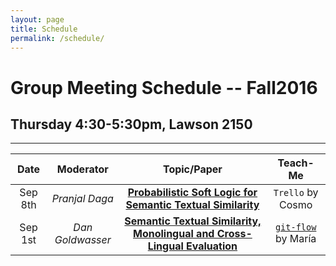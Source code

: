 ```yaml
---
layout: page
title: Schedule
permalink: /schedule/
---
```


# Group Meeting Schedule -- Fall2016

## Thursday 4:30-5:30pm, Lawson 2150
-----

| Date | Moderator | Topic/Paper | Teach-Me |
|:------:|:----------:|:----------------:|:----------:|
| Sep 8th | *Pranjal Daga* | [**Probabilistic Soft Logic for Semantic Textual Similarity**](http://www.cs.utexas.edu/~ml/papers/beltagy.acl14.pdf) | `Trello` by Cosmo |
| Sep 1st | *Dan Goldwasser* | [**Semantic Textual Similarity, Monolingual and Cross-Lingual Evaluation**](http://web.eecs.umich.edu/~mihalcea/papers/agirre.semeval16.pdf) | [`git-flow`](../resources/gitflow.pdf) by María |
